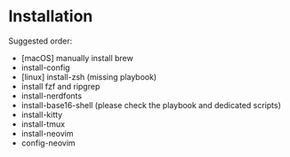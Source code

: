 # Installation

Suggested order:

* [macOS] manually install brew
* install-config
* [linux] install-zsh (missing playbook)
* install fzf and ripgrep
* install-nerdfonts
* install-base16-shell (please check the playbook and dedicated scripts)
* install-kitty
* install-tmux
* install-neovim
* config-neovim
